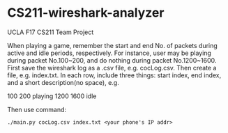 # CS211-wireshark-analyzer
UCLA F17 CS211 Team Project

When playing a game, remember the start and end No. of packets during active and idle periods, respectively.
For instance, user may be playing during packet No.100\~200, and do nothing during packet No.1200\~1600. 
First save the wireshark log as a .csv file, e.g. cocLog.csv. Then create a file, e.g. index.txt. In each row,
include three things: start index, end index, and a short description(no space), e.g.

100 200 playing
1200 1600 idle

Then use command:
```
./main.py cocLog.csv index.txt <your phone's IP addr>
```
